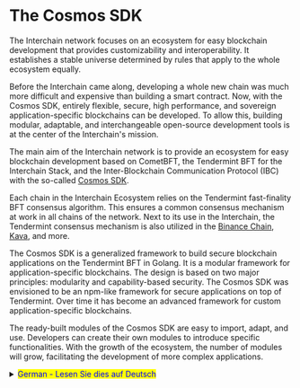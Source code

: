 # The Cosmos SDK

The Interchain network focuses on an ecosystem for easy blockchain development that provides customizability and interoperability. It establishes a stable universe determined by rules that apply to the whole ecosystem equally.

Before the Interchain came along, developing a whole new chain was much more difficult and expensive than building a smart contract. Now, with the Cosmos SDK, entirely flexible, secure, high performance, and sovereign application-specific blockchains can be developed. To allow this, building modular, adaptable, and interchangeable open-source development tools is at the center of the Interchain's mission.

The main aim of the Interchain network is to provide an ecosystem for easy blockchain development based on CometBFT, the Tendermint BFT for the Interchain Stack, and the Inter-Blockchain Communication Protocol (IBC) with the so-called [Cosmos SDK](https://v1.cosmos.network/sdk).

Each chain in the Interchain Ecosystem relies on the Tendermint fast-finality BFT consensus algorithm. This ensures a common consensus mechanism at work in all chains of the network. Next to its use in the Interchain, the Tendermint consensus mechanism is also utilized in the [Binance Chain](https://www.bnbchain.org/en), [Kava](https://www.kava.io/), and more.

The Cosmos SDK is a generalized framework to build secure blockchain applications on the Tendermint BFT in Golang. It is a modular framework for application-specific blockchains. The design is based on two major principles: modularity and capability-based security. The Cosmos SDK was envisioned to be an npm-like framework for secure applications on top of Tendermint. Over time it has become an advanced framework for custom application-specific blockchains.

The ready-built modules of the Cosmos SDK are easy to import, adapt, and use. Developers can create their own modules to introduce specific functionalities. With the growth of the ecosystem, the number of modules will grow, facilitating the development of more complex applications.



<details>

<summary><mark style="color:blue;">German - Lesen Sie dies auf Deutsch</mark></summary>

#### Das Cosmos SDK

Das Interchain-Netzwerk konzentriert sich auf ein Ökosystem für die einfache Blockchain-Entwicklung, das Anpassungsfähigkeit und Interoperabilität bietet. Mit Regeln, die für das gesamte Ökosystem gleichermaßen gelten, wird eine stabile Umgebung für Entwickler und User geschaffen.

Bevor die Interchain aufkam, war die Entwicklung einer völlig neuen Blockchain viel schwieriger und teurer als die Erstellung eines Smart Contracts. Mit dem Cosmos SDK können nun völlig flexible, sichere, leistungsstarke und souveräne anwendungsspezifische Blockchains entwickelt werden.&#x20;

Um dies zu ermöglichen, steht der Aufbau modularer, anpassungsfähiger und austauschbarer Open-Source-Entwicklungstools im Mittelpunkt der Mission von Interchain. Das Cosmos SDK spielt hierbei als Framework zur Erstellung sicherer Blockchain-Anwendungen auf Basis der Tendermint BFT in Golang eine Hauptrolle. Es ist ein modulares Framework für anwendungsspezifische Blockchains.

Das Design basiert auf zwei Hauptprinzipien: Modularität und fähigkeitsbasierte Sicherheit. Ursprünglich als npm-ähnliches Framework für sichere Anwendungen auf Tendermint konzipiert, hat sich das Cosmos SDK im Laufe der Zeit zu einem fortschrittlichen Framework für anwendungsspezifische Blockchains entwickelt.

Die vorgefertigten Module des Cosmos SDK sind einfach zu importieren, anzupassen und zu verwenden. Entwickler können ihre eigenen Module erstellen, um spezifische Funktionalitäten einzuführen. Mit dem Wachstum des Ökosystems steigt auch die Anzahl der Module, was die Entwicklung komplexerer Anwendungen erleichtert.

Das Hauptziel des Interchain-Netzwerks ist es, ein Ökosystem für die einfache Blockchain-Entwicklung bereitzustellen, das auf CometBFT, dem Tendermint BFT für den Interchain-Stack, und dem Inter-Blockchain Communication Protocol (IBC) mit dem sogenannten Cosmos SDK basiert.

Jede Kette im Interchain-Ökosystem stützt sich auf den Tendermint-BFT-Konsens-Algorithmus mit hoher Endgültigkeit. Dies gewährleistet einen gemeinsamen Konsensmechanismus für alle Blockchains des Netzwerkes. Neben seiner Verwendung in der Interchain wird der Tendermint-Konsensmechanismus auch in der Binance Chain, Kava und anderen verwendet.

</details>
